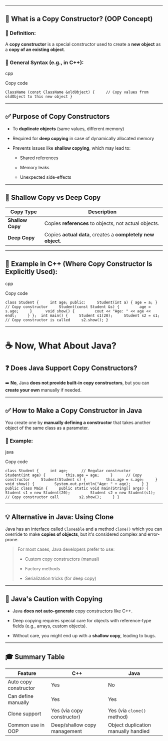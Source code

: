 
---

## 🧠 What is a Copy Constructor? (OOP Concept)

### 📌 Definition:

A **copy constructor** is a special constructor used to create a **new object** as a **copy of an existing object**.

### 🧱 General Syntax (e.g., in C++):

cpp

Copy code

`ClassName (const ClassName &oldObject) {     // Copy values from oldObject to this new object }`

---

## ✅ Purpose of Copy Constructors

- To **duplicate objects** (same values, different memory)
    
- Required for **deep copying** in case of dynamically allocated memory
    
- Prevents issues like **shallow copying**, which may lead to:
    
    - Shared references
        
    - Memory leaks
        
    - Unexpected side-effects
        

---

## 🧵 Shallow Copy vs Deep Copy

|Copy Type|Description|
|---|---|
|**Shallow Copy**|Copies **references** to objects, not actual objects.|
|**Deep Copy**|Copies **actual data**, creates a **completely new object**.|

---

## 📘 Example in C++ (Where Copy Constructor Is Explicitly Used):

cpp

Copy code

`class Student {     int age; public:     Student(int a) { age = a; }          // Copy constructor     Student(const Student &s) {         age = s.age;     }      void show() {         cout << "Age: " << age << endl;     } };  int main() {     Student s1(20);     Student s2 = s1;   // Copy constructor is called     s2.show(); }`

---

# ☕ Now, What About Java?

## ❓ Does Java Support Copy Constructors?

➡️ **No**, Java **does not provide built-in copy constructors**, but you can **create your own** manually if needed.

---

## ✅ How to Make a Copy Constructor in Java

You create one by **manually defining a constructor** that takes another object of the same class as a parameter.

### 📌 Example:

java

Copy code

`class Student {     int age;      // Regular constructor     Student(int age) {         this.age = age;     }      // Copy constructor     Student(Student s) {         this.age = s.age;     }      void show() {         System.out.println("Age: " + age);     } }  public class Main {     public static void main(String[] args) {         Student s1 = new Student(20);         Student s2 = new Student(s1);  // Copy constructor call         s2.show();     } }`

---

## 💡 Alternative in Java: Using Clone

Java has an interface called `Cloneable` and a method `clone()` which you can override to make **copies of objects**, but it's considered complex and error-prone.

> For most cases, Java developers prefer to use:
> 
> - Custom copy constructors (manual)
>     
> - Factory methods
>     
> - Serialization tricks (for deep copy)
>     

---

## 🚫 Java's Caution with Copying

- Java **does not auto-generate** copy constructors like C++.
    
- Deep copying requires special care for objects with reference-type fields (e.g., arrays, custom objects).
    
- Without care, you might end up with a **shallow copy**, leading to bugs.
    

---

## 🎓 Summary Table

|Feature|C++|Java|
|---|---|---|
|Auto copy constructor|Yes|No|
|Can define manually|Yes|Yes|
|Clone support|Yes (via copy constructor)|Yes (via `clone()` method)|
|Common use in OOP|Deep/shallow copy management|Object duplication manually handled|